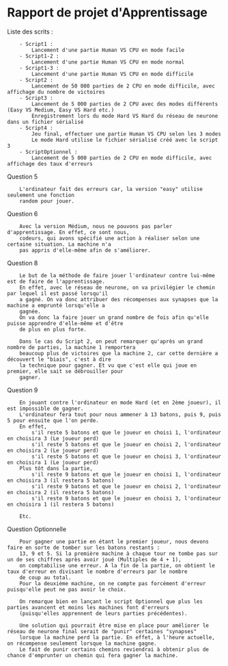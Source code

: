 Rapport de projet d'Apprentissage
=============================================

Liste des scrits :

		- Script1 : 
			Lancement d'une partie Human VS CPU en mode facile
		- Script1-2 : 
			Lancement d'une partie Human VS CPU en mode normal
		- Script1-3 : 
			Lancement d'une partie Human VS CPU en mode difficile
		- Script2 : 
			Lancement de 50 000 parties de 2 CPU en mode difficile, avec affichage du nombre de victoires
		- Script3 : 
			Lancement de 5 000 parties de 2 CPU avec des modes différents (Easy VS Medium, Easy VS Hard etc.)
			Enregistrement lors du mode Hard VS Hard du réseau de neurone dans un fichier sérialisé
		- Script4 :
			Jeu final, effectuer une partie Human VS CPU selon les 3 modes
			Le mode Hard utilise le fichier sérialisé créé avec le script 3
		- ScriptOptionnel :
			Lancement de 5 000 parties de 2 CPU en mode difficile, avec affichage des taux d'erreurs

Question 5

        L'ordinateur fait des erreurs car, la version "easy" utilise seulement une fonction
        random pour jouer.

Question 6

		Avec la version Médium, nous ne pouvons pas parler d'apprentissage. En effet, ce sont nous,
		codeurs, qui avons spécifié une action à réaliser selon une certaine situation. La machine n'a 
		pas appris d'elle-même afin de s'améliorer.
        
Question 8

		Le but de la méthode de faire jouer l'ordinateur contre lui-même est de faire de l'apprentissage.
		En effet, avec le réseau de neurone, on va privilégier le chemin par lequel il est passé lorsqu'il 
		a gagné. On va donc attribuer des récompenses aux synapses que la machine a emprunté lorsqu'elle a 
		gagnée.
		On va donc la faire jouer un grand nombre de fois afin qu'elle puisse apprendre d'elle-même et d'être
		de plus en plus forte.

		Dans le cas du Script 2, on peut remarquer qu'après un grand nombre de parties, la machine 1 remportera
		beaucoup plus de victoires que la machine 2, car cette dernière a découvert le "biais", c'est à dire 
		la technique pour gagner. Et vu que c'est elle qui joue en premier, elle sait se débrouiller pour 
		gagner.

Question 9

		En jouant contre l'ordinateur en mode Hard (et en 2ème joueur), il est impossible de gagner.
		L'ordinateur fera tout pour nous ammener à 13 batons, puis 9, puis 5 pour ensuite que l'on perde.
		En effet, 
			s'il reste 5 batons et que le joueur en choisi 1, l'ordinateur en choisira 3 (Le joueur perd)
			s'il reste 5 batons et que le joueur en choisi 2, l'ordinateur en choisira 2 (Le joueur perd)
			s'il reste 5 batons et que le joueur en choisi 3, l'ordinateur en choisira 1 (Le joueur perd)
		Plus tôt dans la partie,
			s'il reste 9 batons et que le joueur en choisi 1, l'ordinateur en choisira 3 (il restera 5 batons)
			s'il reste 9 batons et que le joueur en choisi 2, l'ordinateur en choisira 2 (il restera 5 batons)
			s'il reste 9 batons et que le joueur en choisi 3, l'ordinateur en choisira 1 (il restera 5 batons)

		Etc.


Question Optionnelle

		Pour gagner une partie en étant le premier joueur, nous devons faire en sorte de tomber sur les batons restants :
		13, 9 et 5. Si la première machine à chaque tour ne tombe pas sur un de ses chiffres après avoir joué (Multiples de 4 + 1),
		on comptabilise une erreur. A la fin de la partie, on obtient le taux d'erreur en divisant le nombre d'erreurs par le nombre
		de coup au total.
		Pour la deuxième machine, on ne compte pas forcément d'erreur puisqu'elle peut ne pas avoir le choix.

		On remarque bien en lançant le script Optionnel que plus les parties avancent et moins les machines font d'erreurs 
		(puisqu'elles apprennent de leurs parties précédentes).

		Une solution qui pourrait être mise en place pour améliorer le réseau de neurone final serait de "punir" certaines "synapses"
		lorsque la machine perd la partie. En effet, à l'heure actuelle, on récompense seulement lorsque la machine gagne.
		Le fait de punir certains chemins reviendrai à obtenir plus de chance d'emprunter un chemin qui fera gagner la machine.
